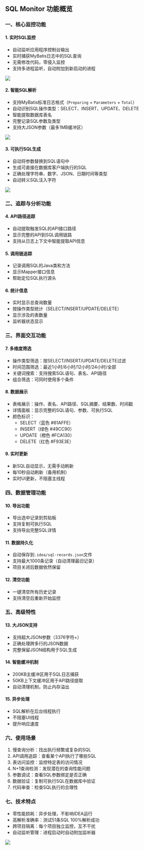 ## SQL Monitor 功能概览

### 一、核心监控功能

#### 1. 实时SQL监控
- 自动监听应用程序控制台输出
- 实时捕获MyBatis日志中的SQL查询
- 无需修改代码，零侵入监控
- 支持多进程监听，自动附加到新启动的进程

![](https://shuyixiao.oss-cn-hangzhou.aliyuncs.com/BlogPicture/image-20251031115601904.png)

#### 2. 智能SQL解析

- 支持MyBatis标准日志格式（`Preparing` + `Parameters` + `Total`）
- 自动识别SQL操作类型：SELECT、INSERT、UPDATE、DELETE
- 智能提取数据库表名
- 完整记录SQL参数及类型
- 支持大JSON参数（最多1MB缓冲区）

![](https://shuyixiao.oss-cn-hangzhou.aliyuncs.com/BlogPicture/image-20251031115920282.png)

#### 3. 可执行SQL生成

- 自动将参数替换到SQL语句中
- 生成可直接在数据库客户端执行的SQL
- 正确处理字符串、数字、JSON、日期时间等类型
- 自动转义SQL注入字符

![](https://shuyixiao.oss-cn-hangzhou.aliyuncs.com/BlogPicture/image-20251031120014662.png)

### 二、追踪与分析功能

#### 4. API路径追踪
- 自动提取触发SQL的API接口路径
- 显示完整的API到SQL调用链路
- 支持从日志上下文中智能提取API信息

#### 5. 调用链追踪
- 记录调用SQL的Java类和方法
- 显示Mapper接口信息
- 帮助定位SQL执行源头

#### 6. 统计信息
- 实时显示总查询数量
- 按操作类型统计（SELECT/INSERT/UPDATE/DELETE）
- 显示涉及的表数量
- 监听器状态显示

### 三、界面交互功能

#### 7. 多维度筛选
- 操作类型筛选：按SELECT/INSERT/UPDATE/DELETE过滤
- 时间范围筛选：最近1小时/6小时/12小时/24小时/全部
- 关键词搜索：支持搜索SQL语句、表名、API路径
- 组合筛选：可同时使用多个条件

#### 8. 数据展示
- 表格展示：操作、表名、API路径、SQL摘要、结果数、时间戳
- 详情面板：显示完整的SQL语句、参数、可执行SQL
- 颜色标识：
  - SELECT（蓝色 #61AFFE）
  - INSERT（绿色 #49CC90）
  - UPDATE（橙色 #FCA130）
  - DELETE（红色 #F93E3E）

#### 9. 实时更新
- 新SQL自动显示，无需手动刷新
- 每10秒自动刷新（备用机制）
- 实时UI更新，不阻塞主线程

### 四、数据管理功能

#### 10. 导出功能
- 导出选中记录到剪贴板
- 支持复制可执行SQL
- 支持导出完整SQL详情

#### 11. 数据持久化
- 自动保存到`.idea/sql-records.json`文件
- 支持最大1000条记录（自动清理最旧记录）
- 项目关闭后数据依然保留

#### 12. 清空功能
- 一键清空所有历史记录
- 支持清空后重新开始监控

### 五、高级特性

#### 13. 大JSON支持
- 支持超大JSON参数（3376字符+）
- 正确处理跨多行的JSON数据
- 完整保留JSON结构用于SQL生成

#### 14. 智能缓冲机制
- 200KB主缓冲区用于SQL日志捕获
- 50KB上下文缓冲区用于API路径提取
- 自动清理机制，防止内存溢出

#### 15. 异步处理
- SQL解析在后台线程执行
- 不阻塞UI线程
- 提升响应速度

### 六、使用场景

1. 慢查询分析：找出执行频繁或复杂的SQL
2. API调用追踪：查看某个API执行了哪些SQL
3. 表访问监控：监控特定表的访问情况
4. N+1查询检测：发现潜在的查询性能问题
5. 参数调试：查看SQL参数绑定是否正确
6. 数据验证：复制可执行SQL在数据库中验证
7. 代码审查：检查SQL执行的合理性

### 七、技术特点

- 零性能损耗：异步处理，不影响IDEA运行
- 高解析准确率：测试51条SQL 100%解析成功
- 跨项目隔离：每个项目独立监控，互不干扰
- 自动监听管理：进程启动时自动附加监听器

![](https://shuyixiao.oss-cn-hangzhou.aliyuncs.com/BlogPicture/image-20251031105834680.png)